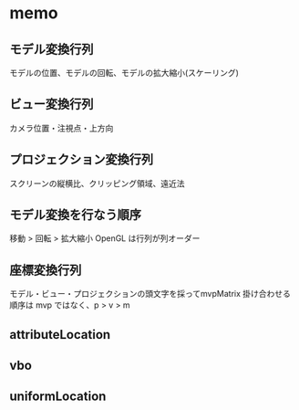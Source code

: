 # memo

## モデル変換行列
モデルの位置、モデルの回転、モデルの拡大縮小(スケーリング)

## ビュー変換行列
カメラ位置・注視点・上方向

## プロジェクション変換行列
スクリーンの縦横比、クリッピング領域、遠近法

## モデル変換を行なう順序
移動 > 回転 > 拡大縮小
OpenGL は行列が列オーダー

## 座標変換行列
モデル・ビュー・プロジェクションの頭文字を採ってmvpMatrix
掛け合わせる順序は mvp ではなく、p > v > m

## attributeLocation

## vbo

## uniformLocation
